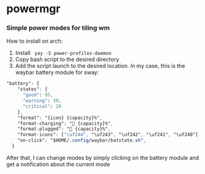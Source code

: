 # powermgr
### Simple power modes for tiling wm
How to install on arch:
1. Install ` yay -S power-profiles-daemon`
2. Copy bash script to the desired directory
3. Add the script launch to the desired location. In my case, this is the waybar battery module for sway:
```css
"battery": {
    "states": {
      "good": 95,
      "warning": 30,
      "critical": 20
    },
    "format": "{icon} {capacity}%",
    "format-charging": " {capacity}%",
    "format-plugged": " {capacity}%",
    "format-icons": ["\uf244", "\uf243", "\uf242", "\uf241", "\uf240"],
    "on-click": "$HOME/.config/waybar/batstate.sh",
  }
```
After that, I can change modes by simply clicking on the battery module and get a notification about the current mode
